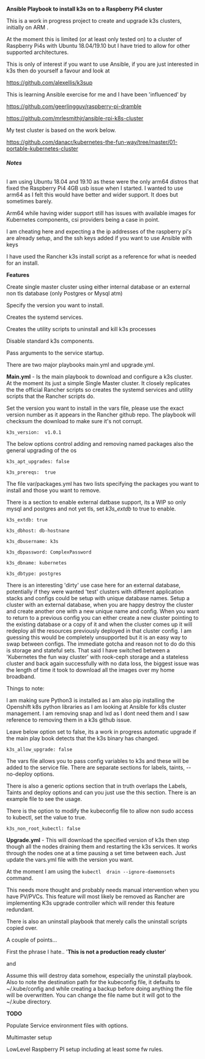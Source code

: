 **Ansible Playbook to install k3s on to a Raspberry Pi4 cluster**

This is a work in progress project to create and upgrade k3s clusters, initially on ARM .

At the moment this is limited (or at least only tested on) to a cluster of Raspberry Pi4s with Ubuntu 18.04/19.10 but I have tried to allow for other supported
architectures.

This is only of interest if you want to use Ansible, if you are just interested in k3s then do yourself a favour and look at 

https://github.com/alexellis/k3sup

This is learning Ansible exercise for me and I have been 'influenced' by 

https://github.com/geerlingguy/raspberry-pi-dramble

https://github.com/mrlesmithjr/ansible-rpi-k8s-cluster

My test cluster is based on the work below.

https://github.com/danacr/kubernetes-the-fun-way/tree/master/01-portable-kubernetes-cluster


###### **Notes**

I am using Ubuntu 18.04 and 19.10 as these were the only arm64 distros that fixed the Raspberry Pi4 4GB usb issue when I started. I wanted to use arm64 as I felt this would have better and wider support. It does but sometimes barely.

Arm64 while having wider support still has issues with available images for Kubernetes components, csi providers being a case in point.
 
I am cheating here and expecting a the ip addresses of the raspberry pi's are already setup, and the ssh keys added if you want to use Ansible with keys

I have used the Rancher k3s install script as a reference for what is needed for an install.

**Features**

Create single master cluster using either internal database or an external non tls database (only Postgres or Mysql atm)

Specify the version you want to install.
 
Creates the systemd services.

Creates the utility scripts to uninstall and kill k3s processes

Disable standard k3s components.

Pass arguments to the service startup.

 
There are two major playbooks main.yml and upgrade.yml.

**Main.yml** - Is the main playbook to download and configure a k3s cluster.
At the moment its just a simple Single Master cluster. It closely replicates the the official Rancher scripts so creates the systemd services and utility scripts that the Rancher scripts do.

Set the version you want to install in the vars file, please use the exact version number as it appears in the Rancher github repo. The playbook will checksum the download to make sure it's not corrupt.

`k3s_version:  v1.0.1`

The below options control adding and removing named packages also the general upgrading of the os

`k3s_apt_upgrades: false`

`k3s_prereqs:  true`

The file var/packages.yml has two lists specifying the packages you want to install and those you want to remove. 

There is a section to enable external datbase support, its a WIP so only mysql and postgres and not yet tls, set _k3s_extdb_ to true to  enable.


`k3s_extdb: true`

`k3s_dbhost: db-hostnane`

`k3s_dbusername: k3s`

`k3s_dbpassword: ComplexPassword`

`k3s_dbname: kubernetes`

`k3s_dbtype: postgres`

There is an interesting 'dirty' use case here for an external database, potentially if they were wanted 'test' clusters with different application stacks and configs
could be setup with unique database names. Setup a cluster with an external database, when you are happy destroy the cluster and create another one with a new unique name and config. When you want to return 
to a previous config you can either create a new cluster pointing to the existing database or a copy of it and when the cluster comes up it will redeploy all the 
resources previously deployed in that cluster config. I am guessing this would be completely unsupported but it is an easy way to swap between configs. The immediate gotcha 
and reason not to do do this is storage and stateful sets. That said I have switched between a 'Kubernetes the fun way cluster' with rook-ceph storage and a stateless
cluster and back again successfully with no data loss, the biggest issue was the length of time it took to download all the images over my home broadband.   

 
Things to note:

I am making sure Python3 is installed as I am also pip installing the Openshift k8s python libraries as I am looking at Ansible for k8s cluster management. 
I am removing snap and lxd as I dont need them and I saw reference to removing them in a k3s github issue.

Leave below option set to false, its a work in progress automatic upgrade if the main play book detects that the k3s binary has changed.

`k3s_allow_upgrade: false`
 

The vars file allows you to pass config variables to k3s and these will be added to the service file.
There are separate sections for labels, taints, --no-deploy options. 

There is also a generic options section that in truth overlaps the Labels, Taints and deploy options and can you just use the this section. There is an example file to see the usage.

There is the option to modify the kubeconfig file to allow non sudo access to kubectl, set the value to true.

`k3s_non_root_kubectl: false `

**Upgrade.yml** - This will download the specified version of k3s then step though all the nodes draining them and restarting the k3s services. 
It works through the nodes one at a time pausing a set time between each. Just update the vars.yml file with the version you want.

At the moment I am using the `kubectl  drain --ignore-daemonsets` command.

This needs more thought and probably needs manual intervention when you have PV/PVCs. 
This feature will most likely be removed as Rancher are implementing K3s upgrade controller which will render this feature redundant. 


There is also an uninstall playbook that merely calls the uninstall scripts copied over.

A couple of points...

First the phrase I hate.. '**This is not a production ready cluster**'

and

Assume this will destroy data somehow, especially the uninstall playbook. Also to note the destination path for the kubeconfig file, it defaults to ~/.kube/config and while creating a backup before doing anything the file will be overwritten.
You can change the file name but it will got to the ~/.kube directory.
 
 **TODO**
 
 Populate Service environment files with options.
 
 Multimaster setup
 
 LowLevel Raspberry PI setup including at least some fw rules. 
 
 
 
